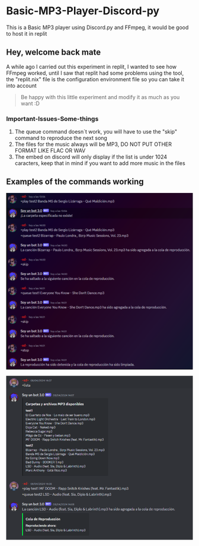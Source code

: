 # Basic-MP3-Player-Discord-py
This is a Basic MP3 player using Discord.py and FFmpeg, it would be good to host it in replit

## Hey, welcome back mate
A while ago I carried out this experiment in replit, I wanted to see how FFmpeg worked, until I saw that replit had some problems using the tool, the "replit.nix" file is the configuration environment file so you can take it into account
> Be happy with this little experiment and modify it as much as you want :D

### Important-Issues-Some-things
1. The queue command doesn´t work, you will have to use the "skip" command to reproduce the next song
2. The files for the music always will be MP3, DO NOT PUT OTHER FORMAT LIKE FLAC OR WAV
3. The embed on discord will only display if the list is under 1024 caracters, keep that in mind if you want to add more music in the files

## Examples of the commands working

![commands1likeidkwawawa](/Examples/commands1.PNG)

![commands2nomasxqandoaburridoenclasewvoyajalar](/Examples/commands2.PNG)
